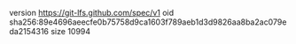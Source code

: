 version https://git-lfs.github.com/spec/v1
oid sha256:89e4696aeecfe0b75758d9ca1603f789aeb1d3d9826aa8ba2ac079eda2154316
size 10994
